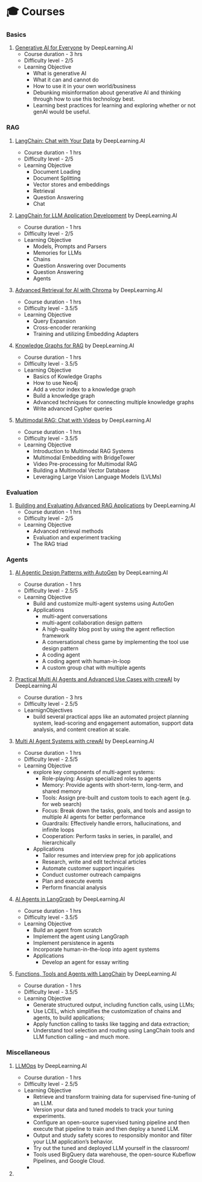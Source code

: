 # 🎓 Courses

### Basics

1. [Generative AI for Everyone](https://www.deeplearning.ai/courses/generative-ai-for-everyone/) by DeepLearning.AI
   - Course duration - 3 hrs
   - Difficulty level - 2/5
   - Learning Objective 
     - What is generative AI
     - What it can and cannot do
     - How to use it in your own world/business
     - Debunking misinformation about generative AI and thinking through how to use this technology best.
     - Learning best practices for learning and exploring whether or not genAI would be useful.

### RAG

1. [LangChain: Chat with Your Data](https://www.deeplearning.ai/short-courses/langchain-chat-with-your-data/) by DeepLearning.AI
   - Course duration - 1 hrs
   - Difficulty level - 2/5
   - Learning Objective 
     - Document Loading
     - Document Splitting
     - Vector stores and embeddings
     - Retrieval
     - Question Answering
     - Chat

2. [LangChain for LLM Application Development](https://www.deeplearning.ai/short-courses/langchain-for-llm-application-development/) by DeepLearning.AI
   - Course duration - 1 hrs
   - Difficulty level - 2/5
   - Learning Objective 
     - Models, Prompts and Parsers
     - Memories for LLMs
     - Chains
     - Question Answering over Documents
     - Question Answering
     - Agents
       
3. [Advanced Retrieval for AI with Chroma](https://www.deeplearning.ai/short-courses/advanced-retrieval-for-ai/) by DeepLearning.AI
   - Course duration - 1 hrs
   - Difficulty level - 3.5/5
   - Learning Objective 
     - Query Expansion
     - Cross-encoder reranking
     - Training and utilizing Embedding Adapters
    
4. [Knowledge Graphs for RAG](https://www.deeplearning.ai/short-courses/knowledge-graphs-rag/) by DeepLearning.AI
   - Course duration - 1 hrs
   - Difficulty level - 3.5/5
   - Learning Objective 
     - Basics of Kowledge Graphs
     - How to use Neo4j
     - Add a vector index to a knowledge graph
     - Build a knowledge graph
     - Advanced techniques for connecting multiple knowledge graphs
     - Write advanced Cypher queries

5. [Multimodal RAG: Chat with Videos](https://www.deeplearning.ai/short-courses/multimodal-rag-chat-with-videos/)  by DeepLearning.AI
   - Course duration - 1 hrs
   - Difficulty level - 3.5/5
   - Learning Objective 
     - Introduction to Multimodal RAG Systems
     - Multimodal Embedding with BridgeTower
     - Video Pre-processing for Multimodal RAG
     - Building a Multimodal Vector Database
     - Leveraging Large Vision Language Models (LVLMs)
       
       
### Evaluation

1. [Building and Evaluating Advanced RAG Applications](https://www.deeplearning.ai/short-courses/building-evaluating-advanced-rag/) by DeepLearning.AI
   - Course duration - 1 hrs
   - Difficulty level - 2/5
   - Learning Objective
      - Advanced retrieval methods
      - Evaluation and experiment tracking
      - The RAG triad

### Agents
1. [AI Agentic Design Patterns with AutoGen](https://www.deeplearning.ai/short-courses/ai-agentic-design-patterns-with-autogen/) by DeepLearning.AI
   - Course duration - 1 hrs
   - Difficulty level - 2.5/5
   - Learning Objective
      - Build and customize multi-agent systems using AutoGen
      - Applications
         - multi-agent conversations
         - multi-agent collaboration design pattern
         - A high-quality blog post by using the agent reflection framework
         - A conversational chess game by implementing the tool use design pattern
         - A coding agent
         - A coding agent with human-in-loop
         - A custom group chat with multiple agents

2. [Practical Multi AI Agents and Advanced Use Cases with crewAI](https://learn.deeplearning.ai/courses/practical-multi-ai-agents-and-advanced-use-cases-with-crewai) by DeepLearning.AI
   - Course duration - 3 hrs
   - Difficulty level - 2.5/5
   - LearnignObjectives
      - build several practical apps like an automated project planning system, lead-scoring and engagement automation, support data analysis, and content creation at scale.

3. [Multi AI Agent Systems with crewAI](https://www.deeplearning.ai/short-courses/multi-ai-agent-systems-with-crewai/) by DeepLearning.AI
   - Course duration - 1 hrs
   - Difficulty level - 2.5/5
   - Learning Objective
      - explore key components of multi-agent systems:
         - Role-playing: Assign specialized roles to agents
         - Memory: Provide agents with short-term, long-term, and shared memory
         - Tools: Assign pre-built and custom tools to each agent (e.g. for web search)
         - Focus: Break down the tasks, goals, and tools and assign to multiple AI agents for better performance
         - Guardrails: Effectively handle errors, hallucinations, and infinite loops
         - Cooperation: Perform tasks in series, in parallel, and hierarchically
      - Applications
         - Tailor resumes and interview prep for job applications
         - Research, write and edit technical articles
         - Automate customer support inquiries
         - Conduct customer outreach campaigns
         - Plan and execute events
         - Perform financial analysis

4. [AI Agents in LangGraph](https://www.deeplearning.ai/short-courses/ai-agents-in-langgraph/) by DeepLearning.AI
   - Course duration - 1 hrs
   - Difficulty level - 3.5/5
   - Learning Objective
      - Build an agent from scratch
      - Implement the agent using LangGraph
      - Implement persistence in agents
      - Incorporate human-in-the-loop into agent systems
      - Applications
         - Develop an agent for essay writing
       
5. [Functions, Tools and Agents with LangChain](https://www.deeplearning.ai/short-courses/functions-tools-agents-langchain/) by DeepLearning.AI
   - Course duration - 1 hrs
   - Difficulty level - 3.5/5
   - Learning Objective
      - Generate structured output, including function calls, using LLMs;
      - Use LCEL, which simplifies the customization of chains and agents, to build applications;
      - Apply function calling to tasks like tagging and data extraction;
      - Understand tool selection and routing using LangChain tools and LLM function calling – and much more.


### Miscellaneous
1. [LLMOps](https://www.deeplearning.ai/short-courses/llmops/) by DeepLearning.AI
   - Course duration - 1 hrs
   - Difficulty level - 2.5/5 
   - Learning Objective
      - Retrieve and transform training data for supervised fine-tuning of an LLM.
      - Version your data and tuned models to track your tuning experiments.
      - Configure an open-source supervised tuning pipeline and then execute that pipeline to train and then deploy a tuned LLM.
      - Output and study safety scores to responsibly monitor and filter your LLM application’s behavior.
      - Try out the tuned and deployed LLM yourself in the classroom!
      - Tools used BigQuery data warehouse, the open-source Kubeflow Pipelines, and Google Cloud.
      -  

2.





